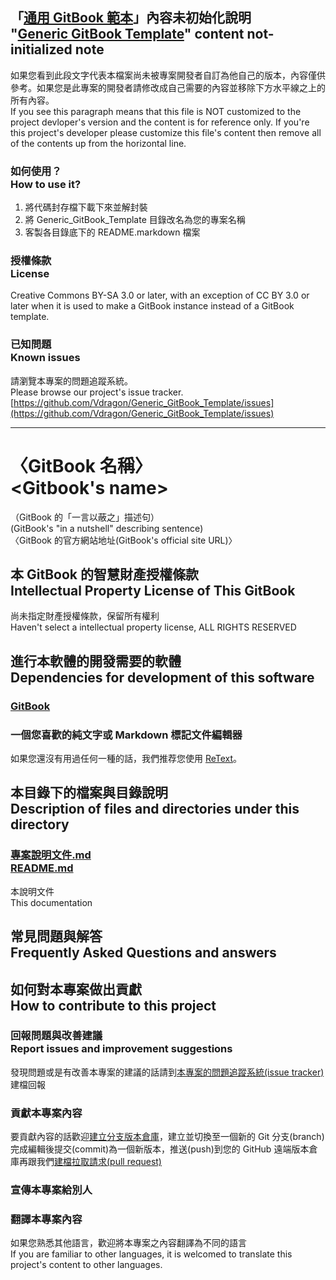 ## 「[通用 GitBook 範本](https://github.com/Vdragon/Generic_GitBook_Template)」內容未初始化說明<br />"[Generic GitBook Template](https://github.com/Vdragon/Generic_GitBook_Template)" content not-initialized note
如果您看到此段文字代表本檔案尚未被專案開發者自訂為他自己的版本，內容僅供參考。如果您是此專案的開發者請修改成自己需要的內容並移除下方水平線之上的所有內容。  
If you see this paragraph means that this file is NOT customized to the project devloper's version and the content is for reference only.  If you're this project's developer please customize this file's content then remove all of the contents up from the horizontal line.

### 如何使用？<br />How to use it?
1. 將代碼封存檔下載下來並解封裝
2. 將 Generic_GitBook_Template 目錄改名為您的專案名稱
3. 客製各目錄底下的 README.markdown 檔案

### 授權條款<br />License
Creative Commons BY-SA 3.0 or later, with an exception of CC BY 3.0 or later when it is used to make a GitBook instance instead of a GitBook template.

### 已知問題<br />Known issues
請瀏覽本專案的問題追蹤系統。  
Please browse our project's issue tracker.  
[https://github.com/Vdragon/Generic_GitBook_Template/issues](https://github.com/Vdragon/Generic_GitBook_Template/issues)

----------------------------------
# 〈GitBook 名稱〉<br />&lt;Gitbook's name&gt;
（GitBook 的「一言以蔽之」描述句）  
(GitBook's "in a nutshell" describing sentence)  
〈GitBook 的官方網站地址(GitBook's official site URL)〉

## 本 GitBook 的智慧財產授權條款<br />Intellectual Property License of This GitBook
尚未指定財產授權條款，保留所有權利  
Haven't select a intellectual property license, ALL RIGHTS RESERVED

## 進行本軟體的開發需要的軟體<br />Dependencies for development of this software
### [GitBook](https://github.com/GitbookIO/gitbook)

### 一個您喜歡的純文字或 Markdown 標記文件編輯器
如果您還沒有用過任何一種的話，我們推荐您使用 [ReText](https://sourceforge.net/projects/retext/)。

## 本目錄下的檔案與目錄說明<br />Description of files and directories under this directory
### [專案說明文件.md<br />README.md](README.md)
本說明文件  
This documentation

## 常見問題與解答<br />Frequently Asked Questions and answers

## 如何對本專案做出貢獻<br />How to contribute to this project
### 回報問題與改善建議<br />Report issues and improvement suggestions
發現問題或是有改善本專案的建議的話請到[本專案的問題追蹤系統(issue tracker)](../../issues)建檔回報

### 貢獻本專案內容
要貢獻內容的話歡迎[建立分支版本倉庫](../../fork)，建立並切換至一個新的 Git 分支(branch)完成編輯後提交(commit)為一個新版本，推送(push)到您的 GitHub 遠端版本倉庫再跟我們[建檔拉取請求(pull request)](../../pull/new)

### 宣傳本專案給別人

### 翻譯本專案內容
如果您熟悉其他語言，歡迎將本專案之內容翻譯為不同的語言  
If you are familiar to other languages, it is welcomed to translate this project's content to other languages.

